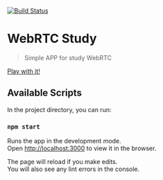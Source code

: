 [![Build Status](https://travis-ci.com/leandrogaspar/webrtc-study.svg?branch=master)](https://travis-ci.com/leandrogaspar/webrtc-study)

# WebRTC Study
>Simple APP for study WebRTC

[Play with it!](https://leandrogaspar.github.io/webrtc-stufy/)

## Available Scripts

In the project directory, you can run:

### `npm start`

Runs the app in the development mode.<br>
Open [http://localhost:3000](http://localhost:3000) to view it in the browser.

The page will reload if you make edits.<br>
You will also see any lint errors in the console.
